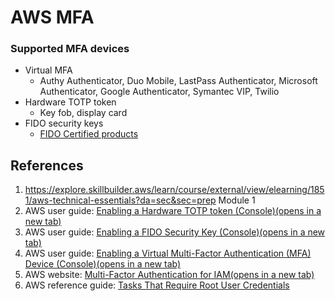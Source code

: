 
# AWS MFA

### Supported MFA devices
- Virtual MFA
	- Authy Authenticator, Duo Mobile, LastPass Authenticator, Microsoft Authenticator, Google Authenticator, Symantec VIP, Twilio
- Hardware TOTP token
	- Key fob, display card
- FIDO security keys
	- [FIDO Certified products](https://fidoalliance.org/certification/fido-certified-products)
## References
1. https://explore.skillbuilder.aws/learn/course/external/view/elearning/1851/aws-technical-essentials?da=sec&sec=prep Module 1
2. AWS user guide: [Enabling a Hardware TOTP token (Console)(opens in a new tab)](https://docs.aws.amazon.com/IAM/latest/UserGuide/id_credentials_mfa_enable_physical.html)
3. AWS user guide: [Enabling a FIDO Security Key (Console)(opens in a new tab)](https://docs.aws.amazon.com/IAM/latest/UserGuide/id_credentials_mfa_enable_fido.html)
4. AWS user guide: [Enabling a Virtual Multi-Factor Authentication (MFA) Device (Console)(opens in a new tab)](https://docs.aws.amazon.com/IAM/latest/UserGuide/id_credentials_mfa_enable_virtual.html)
5. AWS website: [Multi-Factor Authentication for IAM(opens in a new tab)](https://aws.amazon.com/iam/features/mfa/)
6. AWS reference guide: [Tasks That Require Root User Credentials](https://docs.aws.amazon.com/accounts/latest/reference/root-user-tasks.html)